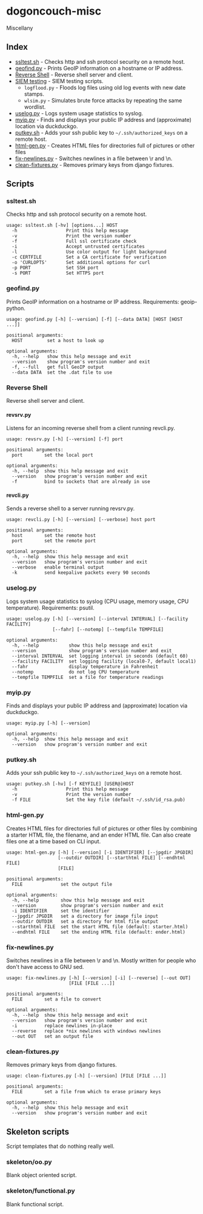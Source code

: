 # dogoncouch-misc
Miscellany

## Index
- [ssltest.sh](#ssltestsh) - Checks http and ssh protocol security on a remote host.
- [geofind.py](#geofindpy) - Prints GeoIP information on a hostname or IP address.
- [Reverse Shell](#reverse-shell) - Reverse shell server and client.
- [SIEM testing](siem_testing/) - SIEM testing scripts.
  - `logflood.py` - Floods log files using old log events with new date stamps.
  - `wlsim.py` - Simulates brute force attacks by repeating the same wordlist.
- [uselog.py](#uselogpy) - Logs system usage statistics to syslog.
- [myip.py](#myippy) - Finds and displays your public IP address and (approximate) location via duckduckgo.
- [putkey.sh](#putkeysh) - Adds your ssh public key to `~/.ssh/authorized_keys` on a remote host.
- [html-gen.py](#html-genpy) - Creates HTML files for directories full of pictures or other files
- [fix-newlines.py](#fix-newlinespy) - Switches newlines in a file between \r and \n.
- [clean-fixtures.py](#clean-fixturespy) - Removes primary keys from django fixtures.

## Scripts

### ssltest.sh
Checks http and ssh protocol security on a remote host.

```
usage: ssltest.sh [-hv] [options...] HOST
  -h                  Print this help message
  -v                  Print the version number
  -f                  Full ssl certificate check
  -i                  Accept untrusted certificates
  -l                  Use color output for light background
  -c CERTFILE         Set a CA certificate for verification
  -o 'CURLOPTS'       Set additional options for curl
  -p PORT             Set SSH port
  -s PORT             Set HTTPS port
```

### geofind.py
Prints GeoIP information on a hostname or IP address. Requirements: geoip-python.

```
usage: geofind.py [-h] [--version] [-f] [--data DATA] [HOST [HOST ...]]

positional arguments:
  HOST         set a host to look up

optional arguments:
  -h, --help   show this help message and exit
  --version    show program's version number and exit
  -f, --full   get full GeoIP output
  --data DATA  set the .dat file to use
```

### Reverse Shell
Reverse shell server and client.

#### revsrv.py
Listens for an incoming reverse shell from a client running revcli.py.

```
usage: revsrv.py [-h] [--version] [-f] port

positional arguments:
  port        set the local port

optional arguments:
  -h, --help  show this help message and exit
  --version   show program's version number and exit
  -f          bind to sockets that are already in use
```

#### revcli.py
Sends a reverse shell to a server running revsrv.py.

```
usage: revcli.py [-h] [--version] [--verbose] host port

positional arguments:
  host        set the remote host
  port        set the remote port

optional arguments:
  -h, --help  show this help message and exit
  --version   show program's version number and exit
  --verbose   enable terminal output
  -k          send keepalive packets every 90 seconds
```

### uselog.py
Logs system usage statistics to syslog (CPU usage, memory usage, CPU temperature). Requirements: psutil.

```
usage: uselog.py [-h] [--version] [--interval INTERVAL] [--facility FACILITY]
                 [--fahr] [--notemp] [--tempfile TEMPFILE]

optional arguments:
  -h, --help           show this help message and exit
  --version            show program's version number and exit
  --interval INTERVAL  set logging interval in seconds (default 60)
  --facility FACILITY  set logging facility (local0-7, default local1)
  --fahr               display temperature in Fahrenheit
  --notemp             do not log CPU temperature
  --tempfile TEMPFILE  set a file for temperature readings
```

### myip.py
Finds and displays your public IP address and (approximate) location via duckduckgo.

```
usage: myip.py [-h] [--version]

optional arguments:
  -h, --help  show this help message and exit
  --version   show program's version number and exit
```

### putkey.sh
Adds your ssh public key to `~/.ssh/authorized_keys` on a remote host.

```
usage: putkey.sh [-hv] [-f KEYFILE] [USER@]HOST
  -h                  Print this help message
  -v                  Print the version number
  -f FILE             Set the key file (default ~/.ssh/id_rsa.pub)
```

### html-gen.py
Creates HTML files for directories full of pictures or other files by combining a starter HTML file, the filename, and an ender HTML file. Can also create files one at a time based on CLI input.

```
usage: html-gen.py [-h] [--version] [-i IDENTIFIER] [--jpgdir JPGDIR]
                   [--outdir OUTDIR] [--starthtml FILE] [--endhtml FILE]
                   [FILE]

positional arguments:
  FILE              set the output file

optional arguments:
  -h, --help        show this help message and exit
  --version         show program's version number and exit
  -i IDENTIFIER     set the identifier
  --jpgdir JPGDIR   set a directory for image file input
  --outdir OUTDIR   set a directory for html file output
  --starthtml FILE  set the start HTML file (default: starter.html)
  --endhtml FILE    set the ending HTML file (default: ender.html)
```

### fix-newlines.py
Switches newlines in a file between \r and \n. Mostly written for people who don't have access to GNU sed.

```
usage: fix-newlines.py [-h] [--version] [-i] [--reverse] [--out OUT]
                       [FILE [FILE ...]]

positional arguments:
  FILE        set a file to convert

optional arguments:
  -h, --help  show this help message and exit
  --version   show program's version number and exit
  -i          replace newlines in-place
  --reverse   replace *nix newlines with windows newlines
  --out OUT   set an output file
```

### clean-fixtures.py
Removes primary keys from django fixtures.

```
usage: clean-fixtures.py [-h] [--version] [FILE [FILE ...]]

positional arguments:
  FILE        set a file from which to erase primary keys

optional arguments:
  -h, --help  show this help message and exit
  --version   show program's version number and exit
```

## Skeleton scripts
Script templates that do nothing really well.

### skeleton/oo.py
Blank object oriented script.

### skeleton/functional.py
Blank functional script.

